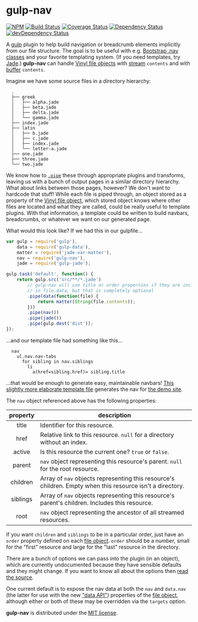 gulp-nav
========

[![NPM][npmjs-img]][npmjs-url]
[![Build Status][travis-img]][travis-url]
[![Coverage Status][cover-img]][cover-url]
[![Dependency Status][david-img]][david-url]
[![devDependency Status][david-dep-img]][david-dep-url]

A [gulp](http://gulpjs.com/) plugin to help build navigation or breadcrumb
elements implicitly from our file structure. The goal is to be useful with e.g.
[Bootstrap .nav classes](http://getbootstrap.com/components/#nav) and your
favorite templating system. (If you need templates, try
[Jade](http://jade-lang.com/).) **gulp-nav** can handle
[Vinyl file objects][vfo] with [stream][stream] `contents` and with
[buffer][buffer] `contents`.

Imagine we have some source files in a directory hierarchy:
```
  .
  ├── greek
  │   ├── alpha.jade
  │   ├── beta.jade
  │   ├── delta.jade
  │   └── gamma.jade
  ├── index.jade
  ├── latin
  │   ├── b.jade
  │   ├── c.jade
  │   ├── index.jade
  │   └── letter-a.jade
  ├── one.jade
  ├── three.jade
  └── two.jade
```
We know how to [`.pipe`][pipe] these through appropriate plugins and
transforms, leaving us with a bunch of output pages in a similar directory
hierarchy. What about links between those pages, however? We don't want to
hardcode that stuff! While each file is piped through, an object stored as a
property of the [Vinyl file object][vfo], which stored object knows where other
files are located and what they are called, could be really useful to template
plugins. With that information, a template could be written to build navbars,
breadcrumbs, or whatever we want on our generated page.

What would this look like? If we had this in our gulpfile...

```javascript
var gulp = require('gulp'),
    data = require('gulp-data'),
    matter = require('jade-var-matter'),
    nav = require('gulp-nav'),
    jade = require('gulp-jade');

gulp.task('default', function() {
    return gulp.src('src/**/*.jade')
        // gulp-nav will use title or order properties if they are included
        // in file.data, but that is completely optional
        .pipe(data(function(file) {
            return matter(String(file.contents));
        }))
        .pipe(nav())
        .pipe(jade())
        .pipe(gulp.dest('dist'));
});
```
...and our template file had something like this...

```jade
  nav
    ul.nav.nav-tabs
      for sibling in nav.siblings
        li
          a(href=sibling.href)= sibling.title
```
...that would be enough to generate easy, maintainable navbars! [This slightly
more elaborate template file](test/index.jade) generates the nav for [the demo
site](http://jessaustin.github.io/gulp-nav/).

The `nav` object referenced above has the following properties:

| property | description                                                      |
| :------: | ---------------------------------------------------------------- |
| title    | Identifier for this resource.                                    |
| href     | Relative link to this resource. `null` for a directory without an index. |
| active   | Is this resource the current one? `true` or `false`.             |
| parent   | `nav` object representing this resource's parent. `null` for the root resource. |
| children | Array of `nav` objects representing this resource's children. Empty when this resource isn't a directory. |
| siblings | Array of `nav` objects representing this resource's parent's children. Includes this resource. |
| root     | `nav` object representing the ancestor of all streamed resources. |

If you want `children` and `siblings` to be in a particular order, just have an
`order` property defined on each [file object][vfo]. `order` should be a
number, small for the "first" resource and large for the "last" resource in the
directory.

There are a bunch of options we can pass into the plugin (in an object), which
are currently undocumented because they have sensible defaults and they might
change. If you want to know all about the options then [read the
source](gulp-nav.coffee#L27-L34).

One current default is to expose the nav data at both the `nav` and `data.nav`
(the latter for use with the new ["data
API"](https://github.com/colynb/gulp-data#note-to-gulp-plugin-authors))
properties of the [file object][vfo], although either or both of these may be
overridden via the `targets` option.

**gulp-nav** is distributed under the [MIT
license](http://opensource.org/licenses/MIT).

[travis-url]: https://travis-ci.org/jessaustin/gulp-nav "Travis"
[travis-img]: https://travis-ci.org/jessaustin/gulp-nav.svg?branch=master
[cover-url]: https://coveralls.io/r/jessaustin/gulp-nav?branch=master "Coveralls"
[cover-img]: https://coveralls.io/repos/jessaustin/gulp-nav/badge.svg?branch=master
[david-url]: https://david-dm.org/jessaustin/gulp-nav "David"
[david-img]: https://david-dm.org/jessaustin/gulp-nav.svg
[david-dep-url]: https://david-dm.org/jessaustin/gulp-nav#info=devDependencies "David for dev"
[david-dep-img]: https://david-dm.org/jessaustin/gulp-nav/dev-status.svg
[npmjs-url]: https://www.npmjs.org/package/gulp-nav "npm Registry"
[npmjs-img]: https://badge.fury.io/js/gulp-nav.svg
[stream]: http://nodejs.org/api/stream.html "Node Stream"
[buffer]: http://nodejs.org/api/buffer.html "Node Buffer"
[pipe]: http://nodejs.org/api/stream.html#stream_readable_pipe_destination_options "stream.Readable.pipe()"
[vfo]: https://github.com/wearefractal/vinyl#file "Vinyl File Object"
